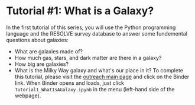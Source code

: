 # Tutorial #1: What is a Galaxy?

In the first tutorial of this series, you will use the Python programming language and the RESOLVE survey database to answer some fundemental questions about galaxies:
- What are galaxies made of? 
- How much gas, stars, and dark matter are there in a galaxy?
- How big are galaxies?
- What is the Milky Way galaxy and what's our place in it?
To complete this tutorial, please visit the [outreach main page](https://github.com/resolvesurvey/outreach/tree/main) and click on the Binder link. When Binder opens and loads, just click `Tutorial1_WhatIsAGalaxy.ipynb` in the menu (left-hand side of the webpage).

